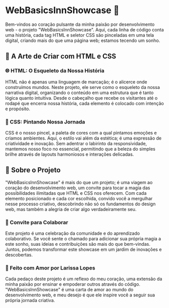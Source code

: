 # WebBasicsInnShowcase 🌟

Bem-vindos ao coração pulsante da minha paixão por desenvolvimento web - o projeto "WebBasicsInnShowcase". Aqui, cada linha de código conta uma história, cada tag HTML e seletor CSS são pinceladas em uma tela digital, criando mais do que uma página web; estamos tecendo um sonho.

## 🎨 A Arte de Criar com HTML e CSS

### 🌐 HTML: O Esqueleto da Nossa História
HTML não é apenas uma linguagem de marcação; é o alicerce onde construímos mundos. Neste projeto, ele serve como o esqueleto da nossa narrativa digital, organizando o conteúdo em uma estrutura que é tanto lógica quanto intuitiva. Desde o cabeçalho que recebe os visitantes até o rodapé que encerra nossa história, cada elemento é colocado com intenção e propósito.

### 🌈 CSS: Pintando Nossa Jornada
CSS é o nosso pincel, a paleta de cores com a qual pintamos emoções e criamos ambientes. Aqui, o estilo vai além da estética; é uma expressão de criatividade e inovação. Sem adentrar o labirinto da responsividade, mantemos nosso foco no essencial, permitindo que a beleza do simples brilhe através de layouts harmoniosos e interações delicadas.

## 📖 Sobre o Projeto
"WebBasicsInnShowcase" é mais do que um projeto; é uma viagem ao coração do desenvolvimento web, um convite para tocar a magia das possibilidades ilimitadas que HTML e CSS nos oferecem. Com cada elemento posicionado e cada cor escolhida, convido você a mergulhar nesse processo criativo, descobrindo não só os fundamentos do design web, mas também a alegria de criar algo verdadeiramente seu.

### 💌 Convite para Colaborar
Este projeto é uma celebração da comunidade e do aprendizado colaborativo. Se você sente o chamado para adicionar sua própria magia a este sonho, suas ideias e contribuições são mais do que bem-vindas. Juntos, podemos transformar este showcase em um jardim de inovações e descobertas.

### 💖 Feito com Amor por Larissa Lopes
Cada pedaço deste projeto é um reflexo do meu coração, uma extensão da minha paixão por ensinar e empoderar outros através do código. "WebBasicsInnShowcase" é uma carta de amor ao mundo do desenvolvimento web, e meu desejo é que ele inspire você a seguir sua própria jornada criativa.

